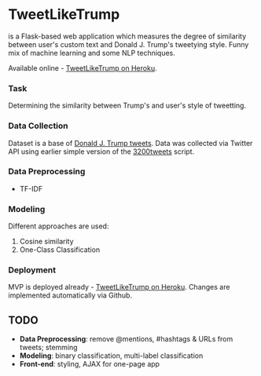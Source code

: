 # TweetLikeTrump
is a Flask-based web application which measures the degree of similarity between user's custom text and Donald J. Trump's tweetying style. Funny mix of machine learning and some NLP techniques. 

Available online - [TweetLikeTrump on Heroku](https://tweetliketrump.herokuapp.com).

### Task
Determining the similarity between Trump's and user's style of tweetting.

### Data Collection
Dataset is a base of [Donald J. Trump tweets](https://www.twitter.com/realdonaldtrump). Data was collected via Twitter API  using earlier simple version of the [3200tweets](https://github.com/atrof/3200tweets) script.

### Data Preprocessing
* TF-IDF

### Modeling
Different approaches are used:
1. Cosine similarity
2. One-Class Classification

### Deployment
MVP is deployed already - [TweetLikeTrump on Heroku](https://tweetliketrump.herokuapp.com). Changes are implemented automatically via Github.

## TODO
* **Data Preprocessing**: remove @mentions, #hashtags & URLs from tweets; stemming
* **Modeling**: binary classification, multi-label classification
* **Front-end**: styling, AJAX for one-page app
